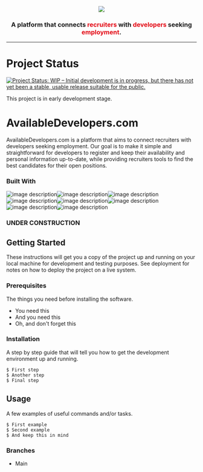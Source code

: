 <p align="center">
  <img src="https://i.ibb.co/87NsT3s/templogo-WITHOUTTIRAS.jpg">
</p>

<h3 align="center"> A platform that connects <spam style="color:#E30814">recruiters</spam> with <spam style="color:#E30814">developers</spam> seeking <spam style="color:#E30814">employment</spam>.</h4>

<hr />

# Project Status

[![Project Status: WIP – Initial development is in progress, but there has not yet been a stable, usable release suitable for the public.](https://www.repostatus.org/badges/latest/wip.svg)](https://www.repostatus.org/#wip)

This project is in early development stage.

# AvailableDevelopers.com

AvailableDevelopers.com is a platform that aims to connect recruiters with developers seeking employment. Our goal is to make it simple and straightforward for developers to register and keep their availability and personal information up-to-date, while providing recruiters tools to find the best candidates for their open positions.

### Built With

![image description](https://img.shields.io/badge/PHP-777BB4?style=for-the-badge&logo=php&logoColor=white)![image description](https://img.shields.io/badge/Laravel-FF2D20?style=for-the-badge&logo=laravel&logoColor=white)![image description](https://img.shields.io/badge/livewire-4e56a6?style=for-the-badge&logo=livewire&logoColor=white)![image description](https://img.shields.io/badge/HTML5-E34F26?style=for-the-badge&logo=html5&logoColor=white)![image description](https://img.shields.io/badge/Tailwind_CSS-38B2AC?style=for-the-badge&logo=tailwind-css&logoColor=white)![image description](https://img.shields.io/badge/PostgreSQL-316192?style=for-the-badge&logo=postgresql&logoColor=white)![image description](https://img.shields.io/badge/JavaScript-323330?style=for-the-badge&logo=javascript&logoColor=F7DF1E)![image description](https://img.shields.io/badge/Alpine%20JS-8BC0D0?style=for-the-badge&logo=alpinedotjs&logoColor=black)


### UNDER CONSTRUCTION

## Getting Started

These instructions will get you a copy of the project up and running on your local machine for development and testing purposes. See deployment for notes on how to deploy the project on a live system.

### Prerequisites

The things you need before installing the software.

* You need this
* And you need this
* Oh, and don't forget this

### Installation

A step by step guide that will tell you how to get the development environment up and running.

```
$ First step
$ Another step
$ Final step
```

## Usage

A few examples of useful commands and/or tasks.

```
$ First example
$ Second example
$ And keep this in mind
```

### Branches

* Main
